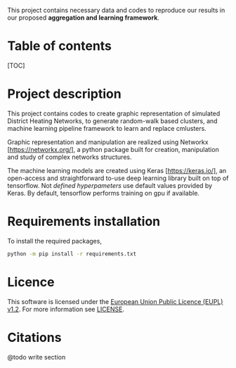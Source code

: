 
This project contains necessary data and codes to reproduce our results in our proposed **aggregation and learning framework**. 

# Table of contents

[TOC]


# Project description

This project contains codes to create graphic representation of simulated District Heating Networks, to generate random-walk based clusters, and machine learning pipeline framework to learn and replace cmlusters. 

Graphic representation and manipulation are realized using Networkx [https://networkx.org/], a python package built for creation, manipulation and study of complex networks structures.

The machine learning models are created using Keras [https://keras.io/], an open-access and straightforward to-use deep learning library built on top of tensorflow. Not *defined hyperpameters* use default values provided by Keras. By default, tensorflow performs training on gpu if available.


# Requirements installation

To install the required packages, 

```bash
python -m pip install -r requirements.txt
``` 


# Licence

This software is licensed under the [European Union Public Licence (EUPL) v1.2](https://joinup.ec.europa.eu/page/eupl-text-11-12).
For more information see [LICENSE](LICENSE).


# Citations

@todo write section